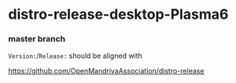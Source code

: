 # distro-release-desktop-Plasma6
### master branch

`Version:`/`Release:` should be aligned with

https://github.com/OpenMandrivaAssociation/distro-release
